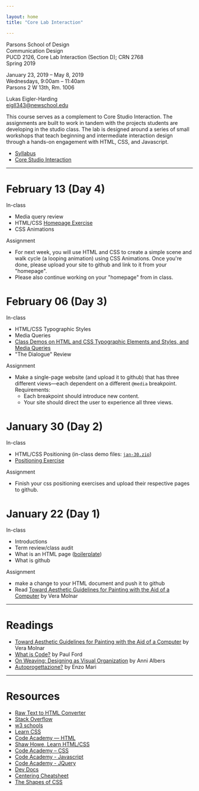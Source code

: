 ```yaml
---

layout: home
title: "Core Lab Interaction"

---
```


Parsons School of Design<br>
Communication Design <br>
PUCD 2126, Core Lab Interaction (Section D); CRN 2768<br>
Spring 2019

January 23, 2019 – May 8, 2019<br>
Wednesdays, 9:00am – 11:40am<br>
Parsons 2 W 13th, Rm. 1006

Lukas Eigler-Harding<br>
eigll343@newschool.edu

This course serves as a complement to Core Studio Interaction. The assignments are built to work in tandem with the projects students are developing in the studio class. The lab is designed around a series of small workshops that teach beginning and intermediate interaction design through a hands-on engagement with HTML, CSS, and Javascript.

- [Syllabus](https://docs.google.com/document/d/1dYjJsQuJBGW6vJDbMiICcAtm5_gX6g1WQReThJnyZJo/edit?usp=sharing)
- [Core Studio Interaction](http://devinwashburn.com/coreinteraction/)

<hr>


# February 13 (Day 4)
In-class
- Media query review
- HTML/CSS [Homepage Exercise](/feb-13)
- CSS Animations

Assignment
- For next week, you will use HTML and CSS to create a simple scene and walk cycle (a looping animation) using CSS Animations. Once you're done, please upload your site to github and link to it from your "homepage".
- Please also continue working on your "homepage" from in class. 

# February 06 (Day 3)
In-class
- HTML/CSS Typographic Styles
- Media Queries
- [Class Demos on HTML and CSS Typographic Elements and Styles, and Media Queries](/materials/feb-06-demos.zip)
- "The Dialogue" Review

Assignment
- Make a single-page website (and upload it to github) that has three different views—each dependent on a different `@media` breakpoint.<br> Requirements:
	- Each breakpoint should introduce new content. 
	- Your site should direct the user to experience all three views.

# January 30 (Day 2)
In-class

<!-- - HTML/CSS Typography Walk-through
- [Typography Exercise](/type) -->


- HTML/CSS Positioning (in-class demo files: [`jan-30.zip`](materials/jan-30.zip))
- [Positioning Exercise](/squares)

Assignment
- Finish your css positioning exercises and upload their respective pages to github. 

# January 22 (Day 1)
In-class
- Introductions
- Term review/class audit
- What is an HTML page ([boilerplate](materials/boilerplate.zip))
- What is github

Assignment
- make a change to your HTML document and push it to github
- Read [Toward Aesthetic Guidelines for Painting with the Aid of a Computer](https://s3.amazonaws.com/2b.andydayton.com/readings/molnar-aesthetic.pdf) by Vera Molnar

<hr>

# Readings
- [Toward Aesthetic Guidelines for Painting with the Aid of a Computer](https://s3.amazonaws.com/2b.andydayton.com/readings/molnar-aesthetic.pdf) by Vera Molnar
- [What is Code?](https://www.bloomberg.com/graphics/2015-paul-ford-what-is-code/) by Paul Ford
- [On Weaving: Designing as Visual Organization](https://arena-attachments.s3.amazonaws.com/2597972/2065c555bbd04503da9df3d3ec5052dc.pdf?1535137003) by Anni Albers 
- [Autoprogettazione?](materials/enzo-mari.pdf) by Enzo Mari


<hr>

# Resources
- [Raw Text to HTML Converter](https://www.textfixer.com/html/)
- [Stack Overflow](https://stackoverflow.com/)
- [w3 schools](https://www.w3schools.com/)
- [Learn CSS](http://learnlayout.com/)
- [Code Academy — HTML](https://www.codecademy.com/learn/learn-html)
- [Shaw Howe, Learn HTML/CSS](https://learn.shayhowe.com/)
- [Code Academy – CSS](https://www.codecademy.com/learn/learn-css)
- [Code Academy - Javascript](https://www.codecademy.com/learn/learn-javascript)
- [Code Academy - JQuery](https://www.codecademy.com/learn/learn-jquery)
- [Dev Docs](http://devdocs.io/)
- [Centering Cheatsheet](https://css-tricks.com/centering-css-complete-guide/)
- [The Shapes of CSS](https://css-tricks.com/examples/ShapesOfCSS/)

